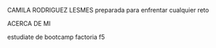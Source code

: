 CAMILA RODRIGUEZ LESMES
preparada para enfrentar cualquier reto

ACERCA DE MI 

estudiate de bootcamp factoria f5 

